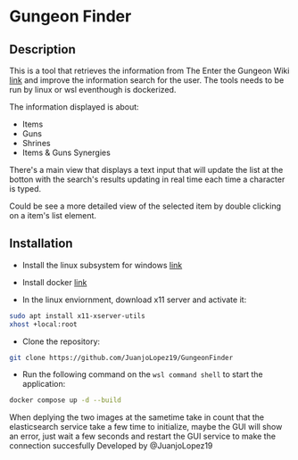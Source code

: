 # Gungeon Finder

## Description

This is a tool that retrieves the information from The Enter the Gungeon Wiki [link](https://enterthegungeon.gamepedia.com/Enter_the_Gungeon_Wiki) and improve the information search for the user.
The tools needs to be run by linux or wsl eventhough is dockerized.

The information displayed is about:

- Items
- Guns
- Shrines
- Items & Guns Synergies

There's a main view that displays a text input that will update the list at the botton with the search's results updating in real time each time a character is typed.

Could be see a more detailed view of the selected item by double clicking on a item's list element.

## Installation

- Install the linux subsystem for windows [link](https://learn.microsoft.com/en-us/windows/wsl/install)

- Install docker [link](https://docs.docker.com/desktop/wsl/)

- In the linux enviornment, download x11 server and activate it:

```bash
sudo apt install x11-xserver-utils
xhost +local:root
```

- Clone the repository:

```bash
git clone https://github.com/JuanjoLopez19/GungeonFinder
```

- Run the following command on the `wsl command shell` to start the application:

```bash
docker compose up -d --build
```
When deplying the two images at the sametime take in count that the elasticsearch service take a few time to initialize, maybe the GUI will show an error, just wait a few seconds and restart the GUI service to make the connection succesfully
Developed by @JuanjoLopez19
